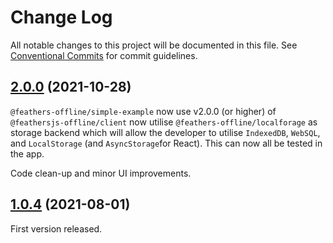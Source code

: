 # Change Log

All notable changes to this project will be documented in this file.
See [Conventional Commits](https://conventionalcommits.org) for commit guidelines.

## [2.0.0](http://github.com/feathersjs-offline/owndata-ownnet/packages/client/compare/v1.1.1...v2.0.0) (2021-10-28)

`@feathers-offline/simple-example` now use v2.0.0 (or higher) of
`@feathersjs-offline/client` now utilise `@feathers-offline/localforage` as
storage backend which will allow the developer to utilise `IndexedDB`, `WebSQL`,
and `LocalStorage` (and `AsyncStorage`for React). This can now all be tested in the app.

Code clean-up and minor UI improvements.

## [1.0.4](http://github.com/feathersjs-offline/owndata-ownnet/packages/client/) (2021-08-01)

First version released.
